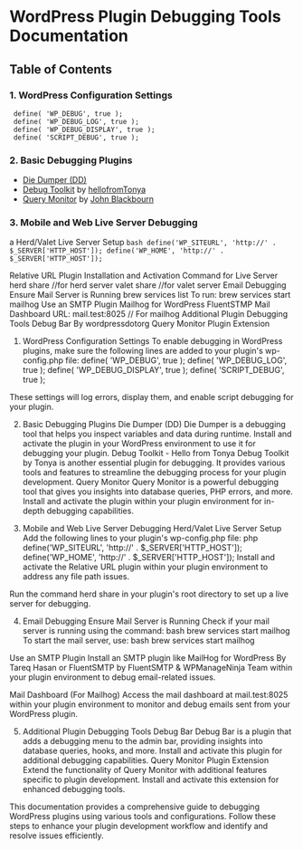 # WordPress Plugin Debugging Tools Documentation
## Table of Contents
### 1. WordPress Configuration Settings
     define( 'WP_DEBUG', true );
     define( 'WP_DEBUG_LOG', true );
     define( 'WP_DEBUG_DISPLAY', true );
     define( 'SCRIPT_DEBUG', true );
### 2. Basic Debugging Plugins
  *  [Die Dumper (DD)](https://github.com/adreastrian/dd)
  *  [Debug Toolkit](https://wordpress.org/plugins/debug-toolkit/) by [hellofromTonya](https://knowthecode.io/)
  *  [Query Monitor](https://wordpress.org/plugins/query-monitor/) by [John Blackbourn](https://querymonitor.com/)
### 3. Mobile and Web Live Server Debugging
  a Herd/Valet Live Server Setup
    ```bash
     define('WP_SITEURL', 'http://' . $_SERVER['HTTP_HOST']);
     define('WP_HOME', 'http://' . $_SERVER['HTTP_HOST']);
    ```

Relative URL Plugin
Installation and Activation 
Command for Live Server
herd share    //for herd server
valet share   //for valet server
Email Debugging
Ensure Mail Server is Running
brew services list
To run: brew services start mailhog
Use an SMTP Plugin 
Mailhog for WordPress 
FluentSTMP
Mail Dashboard
URL: mail.test:8025 // For mailhog
Additional Plugin Debugging Tools
Debug Bar By wordpressdotorg
Query Monitor Plugin Extension 


1. WordPress Configuration Settings
To enable debugging in WordPress plugins, make sure the following lines are added to your plugin's wp-config.php file:
define( 'WP_DEBUG', true );
define( 'WP_DEBUG_LOG', true );
define( 'WP_DEBUG_DISPLAY', true );
define( 'SCRIPT_DEBUG', true );

These settings will log errors, display them, and enable script debugging for your plugin.


2. Basic Debugging Plugins
Die Dumper (DD)
Die Dumper is a debugging tool that helps you inspect variables and data during runtime. Install and activate the plugin in your WordPress environment to use it for debugging your plugin.
 Debug Toolkit - Hello from Tonya
Debug Toolkit by Tonya is another essential plugin for debugging. It provides various tools and features to streamline the debugging process for your plugin development.
Query Monitor
Query Monitor is a powerful debugging tool that gives you insights into database queries, PHP errors, and more. Install and activate the plugin within your plugin environment for in-depth debugging capabilities.


3. Mobile and Web Live Server Debugging
Herd/Valet Live Server Setup
Add the following lines to your plugin's wp-config.php file:
php
define('WP_SITEURL', 'http://' . $_SERVER['HTTP_HOST']);
define('WP_HOME', 'http://' . $_SERVER['HTTP_HOST']);
Install and activate the Relative URL plugin within your plugin environment to address any file path issues.

Run the command herd share in your plugin's root directory to set up a live server for debugging.


4. Email Debugging
Ensure Mail Server is Running
Check if your mail server is running using the command:
bash
brew services start mailhog
To start the mail server, use:
bash
brew services start mailhog

Use an SMTP Plugin
Install an SMTP plugin like MailHog for WordPress By Tareq Hasan or FluentSMTP by FluentSMTP & WPManageNinja Team within your plugin environment to debug email-related issues.

Mail Dashboard (For Mailhog)
Access the mail dashboard at mail.test:8025 within your plugin environment to monitor and debug emails sent from your WordPress plugin.


5. Additional Plugin Debugging Tools
Debug Bar
Debug Bar is a plugin that adds a debugging menu to the admin bar, providing insights into database queries, hooks, and more. Install and activate this plugin for additional debugging capabilities.
Query Monitor Plugin Extension
Extend the functionality of Query Monitor with additional features specific to plugin development. Install and activate this extension for enhanced debugging tools.

This documentation provides a comprehensive guide to debugging WordPress plugins using various tools and configurations. Follow these steps to enhance your plugin development workflow and identify and resolve issues efficiently.

